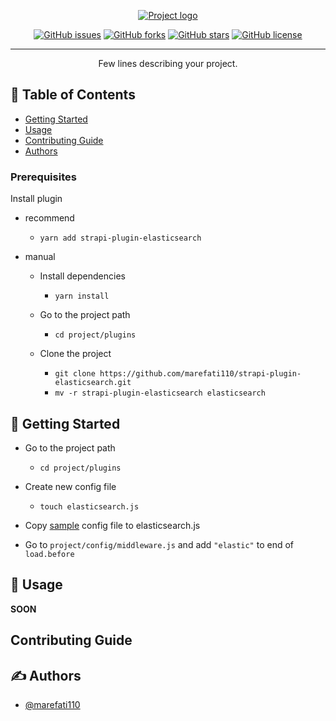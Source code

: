 <p align="center">
  <a href="" rel="noopener">
 <img src="https://i.ibb.co/zG6Nj3g/Untitled-1.jpg" alt="Project logo"></a>
</p>

<!-- <h3 align="center">strapi elasticsearch</h3> -->

<div align="center">

[![GitHub issues](https://img.shields.io/github/issues/marefati110/strapi-plugin-elasticsearch?style=flat-square)](https://github.com/marefati110/strapi-plugin-elasticsearch/issues)
[![GitHub forks](https://img.shields.io/github/forks/marefati110/strapi-plugin-elasticsearch)](https://github.com/marefati110/strapi-plugin-elasticsearch/network)
[![GitHub stars](https://img.shields.io/github/stars/marefati110/strapi-plugin-elasticsearch)](https://github.com/marefati110/strapi-plugin-elasticsearch/stargazers)
[![GitHub license](https://img.shields.io/github/license/marefati110/strapi-plugin-elasticsearch)](https://github.com/marefati110/strapi-plugin-elasticsearch)

</div>

---

<p align="center"> Few lines describing your project.
    <br> 
</p>

## 📝 Table of Contents

- [Getting Started](#getting_started)
- [Usage](#usage)
- [Contributing Guide](#CONTRIBUTING)
- [Authors](#authors)


### Prerequisites

Install plugin

- recommend

  - `yarn add strapi-plugin-elasticsearch` 

- manual

  - Install dependencies

    - `yarn install` 

  - Go to the project path
    - `cd project/plugins`

  - Clone the project
    - `git clone https://github.com/marefati110/strapi-plugin-elasticsearch.git`
    - `mv -r strapi-plugin-elasticsearch elasticsearch`


## 🏁 Getting Started <a name = "getting_started"></a>

  - Go to the project path
    - `cd project/plugins`
  
  - Create new config file
    - `touch elasticsearch.js`
   
  - Copy [sample](docs/CONFIG.md) config file to elasticsearch.js

  - Go to `project/config/middleware.js` and add `"elastic"` to end of `load.before`

## 🎈 Usage <a name="usage"></a>

**SOON**

##  Contributing Guide <a name = "contributing"></a>


## ✍️ Authors <a name = ""></a>

- [@marefati110](https://github.com/marefati110)
